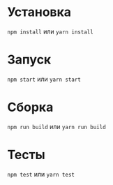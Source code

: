 # Установка

`npm install` или `yarn install`

# Запуск

`npm start` или `yarn start`

# Сборка

`npm run build` или `yarn run build`

# Тесты

`npm test` или `yarn test`
